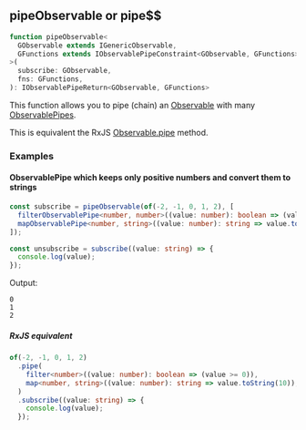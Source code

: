 ## pipeObservable or pipe$$

```ts
function pipeObservable<
  GObservable extends IGenericObservable,
  GFunctions extends IObservablePipeConstraint<GObservable, GFunctions>
>(
  subscribe: GObservable,
  fns: GFunctions,
): IObservablePipeReturn<GObservable, GFunctions>
```

This function allows you to pipe (chain) an [Observable](../../../type/observable.md)
with many [ObservablePipes](../../../pipes/type/observable-pipe.md).

This is equivalent the RxJS [Observable.pipe](https://rxjs-dev.firebaseapp.com/api/index/class/Observable#pipe) method.

### Examples

#### ObservablePipe which keeps only positive numbers and convert them to strings

```ts
const subscribe = pipeObservable(of(-2, -1, 0, 1, 2), [
  filterObservablePipe<number, number>((value: number): boolean => (value >= 0)),
  mapObservablePipe<number, string>((value: number): string => value.toString(10)),
]);

const unsubscribe = subscribe((value: string) => {
  console.log(value);
});
```

Output:

```text
0
1
2
```

##### RxJS equivalent

```ts
of(-2, -1, 0, 1, 2)
  .pipe(
    filter<number>((value: number): boolean => (value >= 0)),
    map<number, string>((value: number): string => value.toString(10)),
  )
  .subscribe((value: string) => {
    console.log(value);
  });
```

